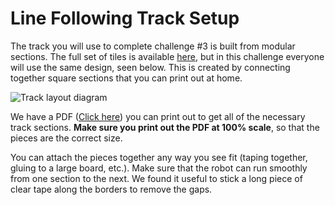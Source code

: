 # Line Following Track Setup

The track you will use to complete challenge #3 is built from modular sections. The full set of tiles is available [here](http://robotsquare.com/2012/11/28/line-following/), but in this challenge everyone will use the same design, seen below. This is created by connecting together square sections that you can print out at home.

![Track layout diagram](https://raw.githubusercontent.com/Mechanical-Advantage/Training2020/development/resources/04-finaldesign.jpg)

We have a PDF ([Click here](https://raw.githubusercontent.com/Mechanical-Advantage/Training2020/development/resources/04-printout.pdf)) you can print out to get all of the necessary track sections. **Make sure you print out the PDF at 100% scale**, so that the pieces are the correct size.

You can attach the pieces together any way you see fit (taping together, gluing to a large board, etc.). Make sure that the robot can run smoothly from one section to the next. We found it useful to stick a long piece of clear tape along the borders to remove the gaps.